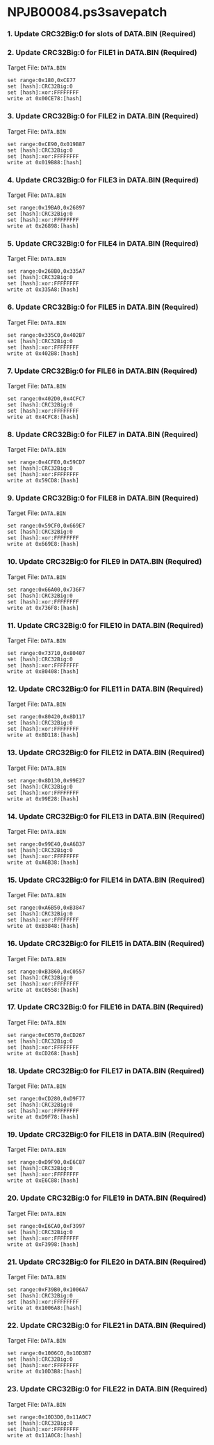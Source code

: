 # NPJB00084.ps3savepatch

### 1.  Update CRC32Big:0 for slots of DATA.BIN (Required)
### 2. Update CRC32Big:0 for FILE1 in DATA.BIN (Required)

Target File: `DATA.BIN`

```
set range:0x180,0xCE77
set [hash]:CRC32Big:0
set [hash]:xor:FFFFFFFF
write at 0x00CE78:[hash]
```

### 3. Update CRC32Big:0 for FILE2 in DATA.BIN (Required)

Target File: `DATA.BIN`

```
set range:0xCE90,0x019B87
set [hash]:CRC32Big:0
set [hash]:xor:FFFFFFFF
write at 0x019B88:[hash]
```

### 4. Update CRC32Big:0 for FILE3 in DATA.BIN (Required)

Target File: `DATA.BIN`

```
set range:0x19BA0,0x26897
set [hash]:CRC32Big:0
set [hash]:xor:FFFFFFFF
write at 0x26898:[hash]
```

### 5. Update CRC32Big:0 for FILE4 in DATA.BIN (Required)

Target File: `DATA.BIN`

```
set range:0x268B0,0x335A7
set [hash]:CRC32Big:0
set [hash]:xor:FFFFFFFF
write at 0x335A8:[hash]
```

### 6. Update CRC32Big:0 for FILE5 in DATA.BIN (Required)

Target File: `DATA.BIN`

```
set range:0x335C0,0x402B7
set [hash]:CRC32Big:0
set [hash]:xor:FFFFFFFF
write at 0x402B8:[hash]
```

### 7. Update CRC32Big:0 for FILE6 in DATA.BIN (Required)

Target File: `DATA.BIN`

```
set range:0x402D0,0x4CFC7
set [hash]:CRC32Big:0
set [hash]:xor:FFFFFFFF
write at 0x4CFC8:[hash]
```

### 8. Update CRC32Big:0 for FILE7 in DATA.BIN (Required)

Target File: `DATA.BIN`

```
set range:0x4CFE0,0x59CD7
set [hash]:CRC32Big:0
set [hash]:xor:FFFFFFFF
write at 0x59CD8:[hash]
```

### 9. Update CRC32Big:0 for FILE8 in DATA.BIN (Required)

Target File: `DATA.BIN`

```
set range:0x59CF0,0x669E7
set [hash]:CRC32Big:0
set [hash]:xor:FFFFFFFF
write at 0x669E8:[hash]
```

### 10. Update CRC32Big:0 for FILE9 in DATA.BIN (Required)

Target File: `DATA.BIN`

```
set range:0x66A00,0x736F7
set [hash]:CRC32Big:0
set [hash]:xor:FFFFFFFF
write at 0x736F8:[hash]
```

### 11. Update CRC32Big:0 for FILE10 in DATA.BIN (Required)

Target File: `DATA.BIN`

```
set range:0x73710,0x80407
set [hash]:CRC32Big:0
set [hash]:xor:FFFFFFFF
write at 0x80408:[hash]
```

### 12. Update CRC32Big:0 for FILE11 in DATA.BIN (Required)

Target File: `DATA.BIN`

```
set range:0x80420,0x8D117
set [hash]:CRC32Big:0
set [hash]:xor:FFFFFFFF
write at 0x8D118:[hash]
```

### 13. Update CRC32Big:0 for FILE12 in DATA.BIN (Required)

Target File: `DATA.BIN`

```
set range:0x8D130,0x99E27
set [hash]:CRC32Big:0
set [hash]:xor:FFFFFFFF
write at 0x99E28:[hash]
```

### 14. Update CRC32Big:0 for FILE13 in DATA.BIN (Required)

Target File: `DATA.BIN`

```
set range:0x99E40,0xA6B37
set [hash]:CRC32Big:0
set [hash]:xor:FFFFFFFF
write at 0xA6B38:[hash]
```

### 15. Update CRC32Big:0 for FILE14 in DATA.BIN (Required)

Target File: `DATA.BIN`

```
set range:0xA6B50,0xB3847
set [hash]:CRC32Big:0
set [hash]:xor:FFFFFFFF
write at 0xB3848:[hash]
```

### 16. Update CRC32Big:0 for FILE15 in DATA.BIN (Required)

Target File: `DATA.BIN`

```
set range:0xB3860,0xC0557
set [hash]:CRC32Big:0
set [hash]:xor:FFFFFFFF
write at 0xC0558:[hash]
```

### 17. Update CRC32Big:0 for FILE16 in DATA.BIN (Required)

Target File: `DATA.BIN`

```
set range:0xC0570,0xCD267
set [hash]:CRC32Big:0
set [hash]:xor:FFFFFFFF
write at 0xCD268:[hash]
```

### 18. Update CRC32Big:0 for FILE17 in DATA.BIN (Required)

Target File: `DATA.BIN`

```
set range:0xCD280,0xD9F77
set [hash]:CRC32Big:0
set [hash]:xor:FFFFFFFF
write at 0xD9F78:[hash]
```

### 19. Update CRC32Big:0 for FILE18 in DATA.BIN (Required)

Target File: `DATA.BIN`

```
set range:0xD9F90,0xE6C87
set [hash]:CRC32Big:0
set [hash]:xor:FFFFFFFF
write at 0xE6C88:[hash]
```

### 20. Update CRC32Big:0 for FILE19 in DATA.BIN (Required)

Target File: `DATA.BIN`

```
set range:0xE6CA0,0xF3997
set [hash]:CRC32Big:0
set [hash]:xor:FFFFFFFF
write at 0xF3998:[hash]
```

### 21. Update CRC32Big:0 for FILE20 in DATA.BIN (Required)

Target File: `DATA.BIN`

```
set range:0xF39B0,0x1006A7
set [hash]:CRC32Big:0
set [hash]:xor:FFFFFFFF
write at 0x1006A8:[hash]
```

### 22. Update CRC32Big:0 for FILE21 in DATA.BIN (Required)

Target File: `DATA.BIN`

```
set range:0x1006C0,0x10D3B7
set [hash]:CRC32Big:0
set [hash]:xor:FFFFFFFF
write at 0x10D3B8:[hash]
```

### 23. Update CRC32Big:0 for FILE22 in DATA.BIN (Required)

Target File: `DATA.BIN`

```
set range:0x10D3D0,0x11A0C7
set [hash]:CRC32Big:0
set [hash]:xor:FFFFFFFF
write at 0x11A0C8:[hash]
```

